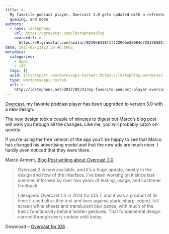 ```yaml
---
title: >-
  My favorite podcast player, Overcast 3.0 gets updated with a refreshed design,
  queuing, and more
authors:
  - name: ldstephens
    url: https://gravatar.com/ldstephensblog
    avatarUrl: >-
      https://0.gravatar.com/avatar/0219e8318f1f4229ebe26084e7253765017f43ca0c631be37dc6d0b8ad6e40a4?s=96&d=identicon&r=G
date: 2017-02-21T23:39:40.000Z
metadata:
  categories:
    - Apps
    - iOS
  tags: []
  uuid: 11ty/import::wordpressapi-hosted::https://ldstepblog.wordpress.com/?p=268
  type: wordpressapi-hosted
  url: >-
    http://ldstephens.net/2017/02/21/my-favorite-podcast-player-overcast-30-gets-updated-with-a-refreshed-design-queuing-and-more/
---
```

[Overcast](https://itunes.apple.com/us/app/overcast-podcast-player/id888422857?mt=8&uo=4&at=1000lude), my favorite podcast player has been upgraded to version 3.0 with a new design.

The new design took a couple of minutes to digest but Marco’s blog post will walk you through all the changes. Like me, you will probably catch on quickly.

If you’re using the free version of the app you’ll be happy to see that Marco has changed his advertising model and that the new ads are much nicer. I hardly even noticed that they were there.

Marco Arment, [Blog Post writing about Overcast 3.0](https://marco.org/2017/02/20/overcast3)

> Overcast 3 is now available, and it’s a huge update, mostly in the design and flow of the interface. I’ve been working on it since last summer, informed by over two years of testing, usage, and customer feedback.
> 
> I designed Overcast 1.0 in 2014 for iOS 7, and it was a product of its time: it used ultra-thin text and lines against stark, sharp-edged, full-screen white sheets and translucent blur panes, with much of the basic functionality behind hidden gestures. That fundamental design carried through every update until today.

Download – [Overcast for iOS](https://itunes.apple.com/us/app/overcast-podcast-player/id888422857?mt=8&uo=4&at=1000lude)